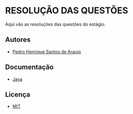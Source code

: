 
# RESOLUÇÃO DAS QUESTÕES

Aqui vão as resoluções das questões do estágio.




## Autores

- [Pedro Henrique Santos de Araujo](https://www.github.com/octokatherine)



## Documentação

- [Java](https://docs.oracle.com/en/java/)



## Licença

- [MIT](https://choosealicense.com/licenses/mit/)

